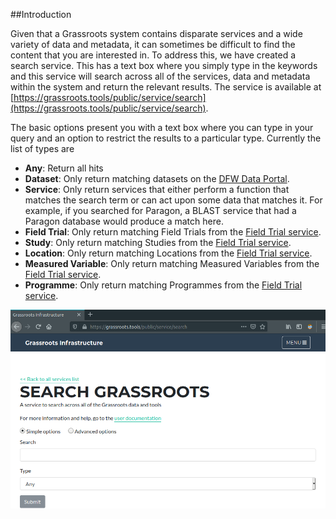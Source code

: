 ##Introduction

Given that a Grassroots system contains disparate services and a wide variety of data and metadata, it can sometimes be difficult to find the content that you are interested in. 
To address this, we have created a search service. This has a text box where you simply type in the keywords and this service will search across all of the services, data and metadata within the system and return the relevant results. The service is available at [https://grassroots.tools/public/service/search](https://grassroots.tools/public/service/search).

The basic options present you with a text box where you can type in your query and an option to restrict the results to a particular type. Currently the list of types are 

 * **Any**: Return all hits
 * **Dataset**: Only return matching datasets on the [DFW Data Portal](https://opendata.earlham.ac.uk/wheat).
 * **Service**: Only return services that either perform a function that matches the search term or can act upon some data that matches it. For example, if you searched for Paragon, a BLAST service that had a Paragon database would produce a match here.
 * **Field Trial**: Only return matching Field Trials from the [Field Trial service](https://grassroots.tools/docs/user/services/field_trial/).
 * **Study**: Only return matching Studies from the [Field Trial service](https://grassroots.tools/docs/user/services/field_trial/).
 * **Location**: Only return matching Locations from the [Field Trial service](https://grassroots.tools/docs/user/services/field_trial/).
 * **Measured Variable**: Only return matching Measured Variables from the [Field Trial service](https://grassroots.tools/docs/user/services/field_trial/).
 * **Programme**: Only return matching Programmes from the [Field Trial service](https://grassroots.tools/docs/user/services/field_trial/).

![The form for submitting a search](images/basic_options.png "Submit a search")

